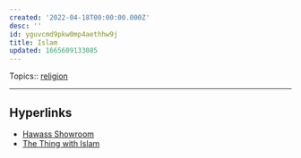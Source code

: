 ```yaml
---
created: '2022-04-18T00:00:00.000Z'
desc: ''
id: yguvcmd9pkw0mp4aethhw9j
title: Islam
updated: 1665609133085
---
```

   
Topics::  [religion](../topics/religion.md)   
   
   
---   
   
## Hyperlinks   
   
   
- [Hawass Showroom](http://www.hawass.org/)   
- [The Thing with Islam](https://easteast.world/en/posts/378)